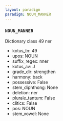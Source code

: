 ```yaml
---
layout: paradigm
paradigm: NOUN_MANNER
---
```

### ` NOUN_MANNER `

Dictionary class 49 ner
* kotus_tn: 49
* upos: NOUN
* suffix_regex: nner
* kotus_av: J
* grade_dir: strengthen
* harmony: back
* possessive: False
* stem_diphthong: None
* deletion: ner
* plurale_tantum: False
* clitics: False
* pos: NOUN
* stem_vowel: None
